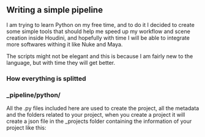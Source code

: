 ## Writing a simple pipeline
I am trying to learn Python on my free time, and to do it I decided to 
create some simple tools that should help me speed up my workflow and
scene creation inside Houdini, and hopefully with time I will be able to
integrate more softwares withing it like Nuke and Maya.

The scripts might not be elegant and this is because I am fairly new to the 
language, but with time they will get better.

### How everything is splitted

### _pipeline/python/
All the .py files included here are used to create the project, all the metadata
and the folders related to your project, when you create a project it will create
a json file in the _projects folder containing the information of your project
like this:
